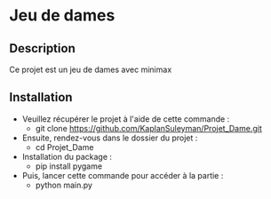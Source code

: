 # Jeu de dames

## Description

Ce projet est un jeu de dames avec minimax

## Installation

* Veuillez récupérer le projet à l'aide de cette commande :
  * git clone https://github.com/KaplanSuleyman/Projet_Dame.git
* Ensuite, rendez-vous dans le dossier du projet :
  * cd Projet_Dame
* Installation du package :
  * pip install pygame
* Puis, lancer cette commande pour accéder à la partie :
  * python main.py